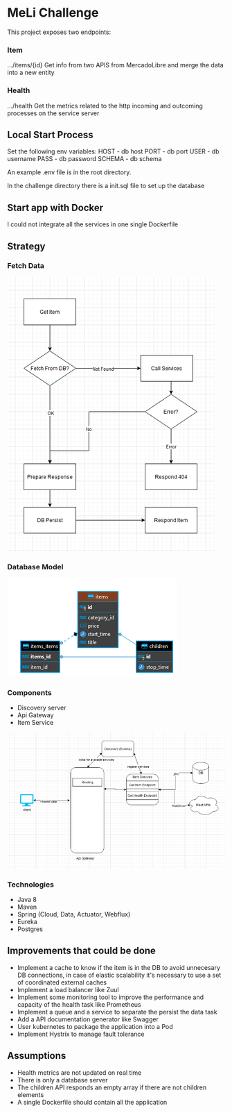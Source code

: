 # MeLi Challenge

This project exposes two endpoints:

 ### Item
 .../items/{id}
 Get info from two APIS from MercadoLibre and merge the data into a new entity
 ### Health
 .../health
Get the metrics related to the http incoming and outcoming processes on the service server


## Local Start Process
Set the following env variables:
HOST - db host
PORT - db port
USER - db username
PASS - db password
SCHEMA - db schema

An example .env file is in the root directory.

In the challenge directory there is a init.sql file to set up the database


## Start app with Docker 
I could not integrate all the services in one single Dockerfile

## Strategy

### Fetch Data

![Process](img/Process.png)

### Database Model

![Model](img/DB.png)

### Components

-   Discovery server
-   Api Gateway
-   Item Service

![Components](img/Components.png)

### Technologies
 - Java 8
 - Maven
 - Spring (Cloud, Data, Actuator, Webflux)
 - Eureka
 - Postgres

## Improvements that could be done
  - Implement a cache to know if the item is in the DB to avoid unnecesary DB connections, in case of elastic scalability it's necessary to use a set of coordinated external caches
  - Implement a load balancer like Zuul
  - Implement some monitoring tool to improve the performance and capacity of the health task like Prometheus
  - Implement a queue and a service to separate the persist the data task
  - Add a API documentation generator like Swagger
  - User kubernetes to package the application into a Pod
  - Implement Hystrix to manage fault tolerance

## Assumptions
 - Health metrics are not updated on real time
 - There is only a database server
 - The children API responds an empty array if there are not children elements
 - A single Dockerfile should contain all the application
